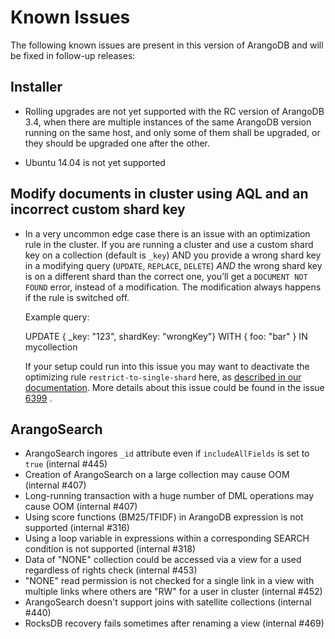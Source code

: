 Known Issues
============

The following known issues are present in this version of ArangoDB and will be fixed
in follow-up releases:

Installer
---------

* Rolling upgrades are not yet supported with the RC version of ArangoDB 3.4, when
  there are multiple instances of the same ArangoDB version running on the same host,
  and only some of them shall be upgraded, or they should be upgraded one after the
  other.

* Ubuntu 14.04 is not yet supported


Modify documents in cluster using AQL and an incorrect custom shard key
-----------------------------------------------------------------------

* In a very uncommon edge case there is an issue with an optimization rule in the cluster.
  If you are running a cluster and use a custom shard key on a collection (default is `_key`) AND you provide a wrong shard key in a modifying query (`UPDATE`, `REPLACE`, `DELETE`) *AND* the wrong shard key is on a different shard than the correct one, you’ll get a `DOCUMENT NOT FOUND` error, instead of a modification.
  The modification always happens if the rule is switched off.

  Example query:

    UPDATE { _key: "123", shardKey: "wrongKey"} WITH { foo: "bar" } IN mycollection

  If your setup could run into this issue you may want to deactivate the optimizing rule `restrict-to-single-shard` here, as [described in our documentation](../../AQL/ExecutionAndPerformance/Optimizer.html#turning-specific-optimizer-rules-off).
More details about this issue could be found in the issue [6399](https://github.com/arangodb/arangodb/issues/6399) .


ArangoSearch
------------

* ArangoSearch ingores `_id` attribute even if `includeAllFields` is set to `true` (internal #445)
* Creation of ArangoSearch on a large collection may cause OOM (internal #407)
* Long-running transaction with a huge number of DML operations may cause OOM (internal #407)
* Using score functions (BM25/TFIDF) in ArangoDB expression is not supported (internal #316)
* Using a loop variable in expressions within a corresponding SEARCH condition is not supported (internal #318)
* Data of "NONE" collection could be accessed via a view for a used regardless of rights check (internal #453)
* "NONE" read permission is not checked for a single link in a view with multiple links where others are "RW" for a user in cluster (internal #452)
* ArangoSearch doesn't support joins with satellite collections (internal #440)
* RocksDB recovery fails sometimes after renaming a view (internal #469)
